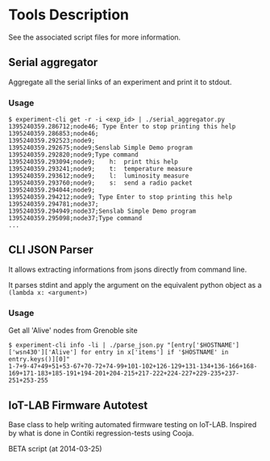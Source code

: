 Tools Description
=================

See the associated script files for more information.


Serial aggregator
-----------------

Aggregate all the serial links of an experiment and print it to stdout.

### Usage ###

    $ experiment-cli get -r -i <exp_id> | ./serial_aggregator.py
    1395240359.286712;node46; Type Enter to stop printing this help
    1395240359.286853;node46;
    1395240359.292523;node9;
    1395240359.292675;node9;Senslab Simple Demo program
    1395240359.292820;node9;Type command
    1395240359.293094;node9;    h:  print this help
    1395240359.293241;node9;    t:  temperature measure
    1395240359.293612;node9;    l:  luminosity measure
    1395240359.293760;node9;    s:  send a radio packet
    1395240359.294044;node9;
    1395240359.294212;node9; Type Enter to stop printing this help
    1395240359.294781;node37;
    1395240359.294949;node37;Senslab Simple Demo program
    1395240359.295098;node37;Type command
    ...



CLI JSON Parser
---------------

It allows extracting informations from jsons directly from command line.

It parses stdint and apply the argument on the equivalent python object as a
`(lambda x: <argument>)`

### Usage ###

Get all 'Alive' nodes from Grenoble site

    $ experiment-cli info -li | ./parse_json.py "[entry['$HOSTNAME']['wsn430']['Alive'] for entry in x['items'] if '$HOSTNAME' in entry.keys()][0]"
    1-7+9-47+49+51+53-67+70-72+74-99+101-102+126-129+131-134+136-166+168-169+171-183+185-191+194-201+204-215+217-222+224-227+229-235+237-251+253-255




IoT-LAB Firmware Autotest
-------------------------

Base class to help writing automated firmware testing on IoT-LAB.
Inspired by what is done in Contiki regression-tests using Cooja.

BETA script (at 2014-03-25)

